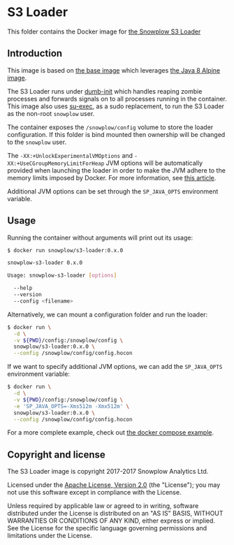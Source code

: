 # S3 Loader

This folder contains the Docker image for [the Snowplow S3 Loader][s3-loader]

## Introduction

This image is based on [the base image][base-image] which leverages
[the Java 8 Alpine image][alpine-image].

The S3 Loader runs under [dumb-init][dumb-init] which handles reaping zombie processes
and forwards signals on to all processes running in the container. This image also uses
[su-exec][su-exec], as a sudo replacement, to run the S3 Loader as the non-root `snowplow` user.

The container exposes the `/snowplow/config` volume to store the loader configuration. If this
folder is bind mounted then ownership will be changed to the `snowplow` user.

The `-XX:+UnlockExperimentalVMOptions` and `-XX:+UseCGroupMemoryLimitForHeap` JVM options will be
automatically provided when launching the loader in order to make the JVM adhere to the memory
limits imposed by Docker. For more information, see [this article][jvm-docker-article].

Additional JVM options can be set through the `SP_JAVA_OPTS` environment variable.

## Usage

Running the container without arguments will print out its usage:

```bash
$ docker run snowplow/s3-loader:0.x.0

snowplow-s3-loader 0.x.0

Usage: snowplow-s3-loader [options]

  --help
  --version
  --config <filename>
```

Alternatively, we can mount a configuration folder and run the loader:

```bash
$ docker run \
  -d \
  -v ${PWD}/config:/snowplow/config \
  snowplow/s3-loader:0.x.0 \
  --config /snowplow/config/config.hocon
```

If we want to specify additional JVM options, we can add the `SP_JAVA_OPTS` environment variable:

```bash
$ docker run \
  -d \
  -v ${PWD}/config:/snowplow/config \
  -e 'SP_JAVA_OPTS=-Xms512m -Xmx512m' \
  snowplow/s3-loader:0.x.0 \
  --config /snowplow/config/config.hocon
```

For a more complete example, check out [the docker compose example][docker-compose-example].

## Copyright and license

The S3 Loader image is copyright 2017-2017 Snowplow Analytics Ltd.

Licensed under the [Apache License, Version 2.0][license] (the "License");
you may not use this software except in compliance with the License.

Unless required by applicable law or agreed to in writing, software
distributed under the License is distributed on an "AS IS" BASIS,
WITHOUT WARRANTIES OR CONDITIONS OF ANY KIND, either express or implied.
See the License for the specific language governing permissions and
limitations under the License.

[base-image]: https://github.com/snowplow/snowplow-docker/tree/master/base
[docker-compose-example]: https://github.com/snowplow/snowplow-docker/tree/master/example
[alpine-image]: https://github.com/docker-library/openjdk/blob/master/8-jre/alpine/Dockerfile

[s3-loader]: https://github.com/snowplow/snowplow-s3-loader/
[dumb-init]: https://github.com/Yelp/dumb-init
[su-exec]: https://github.com/ncopa/su-exec

[jvm-docker-article]: https://blogs.oracle.com/java-platform-group/java-se-support-for-docker-cpu-and-memory-limits

[license]: http://www.apache.org/licenses/LICENSE-2.0